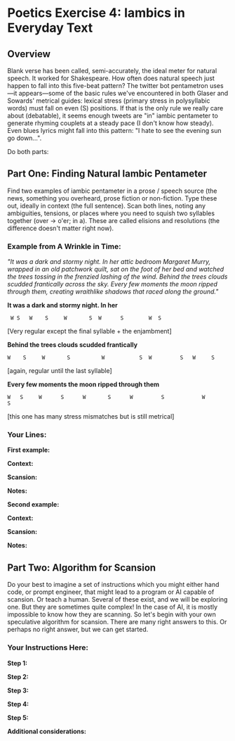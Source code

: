 # Poetics Exercise 4: Iambics in Everyday Text

## Overview

Blank verse has been called, semi-accurately, the ideal meter for natural speech. It worked for Shakespeare. How often does natural speech just happen to fall into this five-beat pattern? The twitter bot pentametron uses—it appears—some of the basic rules we've encountered in both Glaser and Sowards' metrical guides: lexical stress (primary stress in polysyllabic words) must fall on even (S) positions. If that is the only rule we really care about (debatable), it seems enough tweets are "in" iambic pentameter to generate rhyming couplets at a steady pace (I don't know how steady). Even blues lyrics might fall into this pattern: "I hate to see the evening sun go down…".

Do both parts:

## Part One: Finding Natural Iambic Pentameter

Find two examples of iambic pentameter in a prose / speech source (the news, something you overheard, prose fiction or non-fiction. Type these out, ideally in context (the full sentence). Scan both lines, noting any ambiguities, tensions, or places where you need to squish two syllables together (over → o'er; in a). These are called elisions and resolutions (the difference doesn't matter right now).

### Example from A Wrinkle in Time:

*"It was a dark and stormy night. In her attic bedroom Margaret Murry, wrapped in an old patchwork quilt, sat on the foot of her bed and watched the trees tossing in the frenzied lashing of the wind. Behind the trees clouds scudded frantically across the sky. Every few moments the moon ripped through them, creating wraithlike shadows that raced along the ground."*

**It was a dark and stormy night. In her**
```
 W S   W    S     W       S  W      S        W  S	
```
[Very regular except the final syllable + the enjambment]

**Behind the trees clouds scudded frantically**
```
W    S     W       S          W           S  W         S   W     S
```
[again, regular until the last syllable]

**Every few moments the moon ripped through them**
```
W   S     W      S      W       S      W         S            W             S
```
[this one has many stress mismatches but is still metrical]

### Your Lines:

**First example:**

**Context:**

**Scansion:**

**Notes:**

**Second example:**

**Context:**

**Scansion:**

**Notes:**

## Part Two: Algorithm for Scansion

Do your best to imagine a set of instructions which you might either hand code, or prompt engineer, that might lead to a program or AI capable of scansion. Or teach a human. Several of these exist, and we will be exploring one. But they are sometimes quite complex! In the case of AI, it is mostly impossible to know how they are scanning. So let's begin with your own speculative algorithm for scansion. There are many right answers to this. Or perhaps no right answer, but we can get started.

### Your Instructions Here:

**Step 1:**

**Step 2:**

**Step 3:**

**Step 4:**

**Step 5:**

**Additional considerations:**
